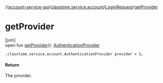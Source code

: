 //[account-service-api](../../../index.md)/[classtime.service.account](../index.md)/[LoginRequest](index.md)/[getProvider](get-provider.md)

# getProvider

[jvm]\
open fun [getProvider](get-provider.md)(): [AuthenticationProvider](../-authentication-provider/index.md)

`.classtime.service.account.AuthenticationProvider provider = 1;`

#### Return

The provider.

